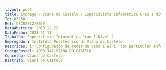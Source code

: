 ```yaml
--- 
layout: post
title: Emprego - Viana do Castelo - Especialista Informática Grau 1 Nível 2
Id: 83250
Ref: OE202012/0609
DataAbertura: 2020-12-22
DataFecho: 2021-01-11
Trabalho: Especialista Informática Grau 1 Nível 2
Empregador: Instituto Politécnico de Viana do Castelo
Descricao: i. Configuração de redes de cabo e WiFi, com particular enfoque em soluções HP e Unifi ii. Planeamento, implementação e gestão de redes óticas (locais e metropolitanas) iii. Configuração e gestão de redes ethernet com equipamentos Atrica iv.  Comunicação de voz sobre IP (VoIP)  com particular enfoque na gestão de centrais telefónicas (FreePBX, Elastix e Yeastar, VoicisCore) v. Comunicação de voz sobre IP (VoIP)  com particular enfoque na configuração de telefones (Aastra, Polycom, Yealink) vi. Configuração e gestão de soluções escaláveis de redes de comunicação, com particular enfoque em soluções Oracle Acme Packet vii. Implementação e gestão de equipamentos de segurança perimétricos, em particular  Juniper e Sophos viii. Planeamento, implementação e gestão de soluções embebidas, em particular fazendo uso de plataformas baseadas em Raspberry PI ix. Implementação e configuração de servidores virtuais em plataformas, com particular relevância nas soluções VMWare x. Estudo e projeto de redes locais de computadores xi. Configuração e implementação de tecnologias de monitorização de infraestruturas de TI, nomeadamente as baseadas em Nagios e Zabbix xii. Configuração e implementação de HIDSs    Host Based Intrusion Detection Systems, em particular com recurso à plataforma OSSEC xiii. Produção de documentação e formação nas áreas de intervenção.xiv. Gestão de processos de sistemas de gestão e garantia da qualidade ou equivalentes.Referência 2 i.  Planeamento, implementação e gestão de redes ii. Implementação de serviços de rede  Web, Email, Ficheiros iii. Implementação de sistemas de firewall iv. Implementação de sistemas de proxy v. Conceção e implementação de SAN, NAS, etc. via protocolos FiberChanel, NFS e iSCSI vi. Implementação e gestão de sistemas de armazenamento e dados, com especial enfoque FreeNAS e NetApp vii. Implementação e gestão de sistemas de virtualização, em particular VMWare viii. Implementação e gestão de sistemas de alojamento, com recurso às ferramentas Cpanel e ISPConfig ix. Auditoria de segurança a servidores e serviços x. Instalação e configuração de sistemas operativos, nomeadamente Windows, Linux e MacOS xi. Produção de documentação e formação nas áreas de intervenção.xii. Gestão de processos de sistemas de gestão e garantia da qualidade ou equivalentes.Referência 3 i. Programação em PHP e frameworks baseadas em PHP ii. Programação em JavaScript e em bibliotecas frameworks baseadas em JavaScript iii. Programação em Python iv. Programação em SQL com transações, com particular relevância para a variante T SQL v. Programação em C# vi. Conhecimentos na área de Business Intelligence vii. Modelação de base de dados viii. Desenho e Especificação de arquiteturas aplicacionais ix. Implementação de WebServices x. Produção de documentação e formação nas áreas de intervenção.xi. Gestão de processos de sistemas de gestão e garantia da qualidade ou equivalentes.
CodigoPostal: 4900-347 VIANA DO CASTELO
Concelho: Viana do Castelo
Distrito: Viana do Castelo
--- 
```

